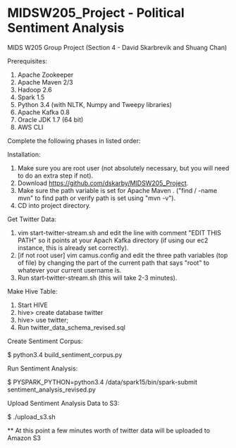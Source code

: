# MIDSW205_Project - Political Sentiment Analysis
MIDS W205 Group Project (Section 4 - David Skarbrevik and Shuang Chan)

Prerequisites:

1. Apache Zookeeper
2. Apache Maven 2/3
3. Hadoop 2.6
4. Spark 1.5
5. Python 3.4 (with NLTK, Numpy and Tweepy libraries)
6. Apache Kafka 0.8
7. Oracle JDK 1.7 (64 bit)
8. AWS CLI

Complete the following phases in listed order:

Installation:

1. Make sure you are root user (not absolutely necessary, but you will need to do an extra step if not).
2. Download https://github.com/dskarby/MIDSW205_Project.
3. Make sure the path variable is set for Apache Maven .
  ("find / -name mvn" to find path or verify path is set using "mvn -v").
4. CD into project directory.

Get Twitter Data:

1. vim start-twitter-stream.sh and edit the line with comment "EDIT THIS PATH" so it points at your Apach Kafka directory (if using our ec2 instance, this is already set correctly).
2. [if not root user] vim camus.config and edit the three path variables (top of file) by changing the part of the current path that says "root" to whatever your current username is.
3. Run start-twitter-stream.sh (this will take 2-3 minutes).

Make Hive Table:

1. Start HIVE
2. hive> create database twitter
3. hive> use twitter;
4. Run twitter_data_schema_revised.sql

Create Sentiment Corpus:

$ python3.4 build_sentiment_corpus.py

Run Sentiment Analysis:

$ PYSPARK_PYTHON=python3.4 /data/spark15/bin/spark-submit sentiment_analysis_revised.py

Upload Sentiment Analysis Data to S3:

$ ./upload_s3.sh

** At this point a few minutes worth of twitter data will be uploaded to Amazon S3






